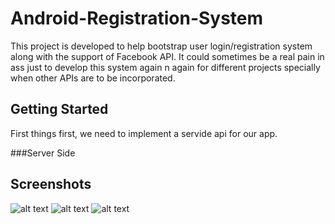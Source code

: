 # Android-Registration-System

This project is developed to help bootstrap user login/registration system along with the support of Facebook API.
It could sometimes be a real pain in ass just to develop this system again n again for different projects specially when other APIs are to be incorporated. 

## Getting Started
First things first, we need to implement a servide api for our app.

###Server Side


## Screenshots

![alt text](https://raw.githubusercontent.com/trushain/Android-Registration-System/master/Screenshots/Screenshot_2016-04-18-17-20-35.png "Login Activity")
![alt text](https://raw.githubusercontent.com/trushain/Android-Registration-System/master/Screenshots/Screenshot_2016-04-18-17-20-43.png "Register Activity")
![alt text](https://raw.githubusercontent.com/trushain/Android-Registration-System/master/Screenshots/Screenshot_2016-04-18-17-21-00.png "Main Activity")

